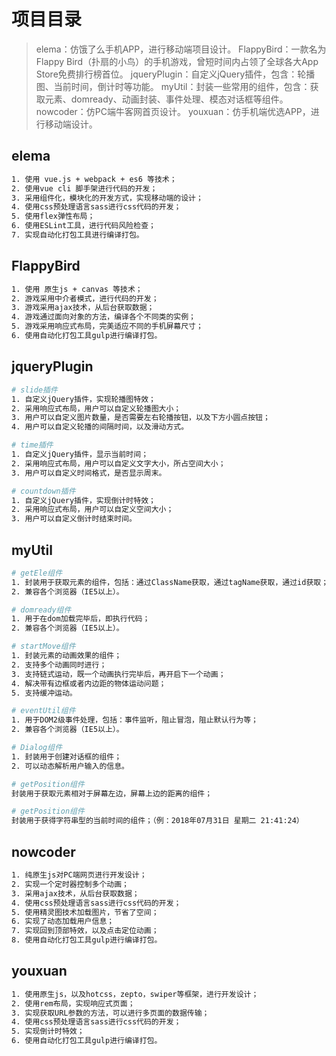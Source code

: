 # 项目目录

> elema：仿饿了么手机APP，进行移动端项目设计。
> FlappyBird：一款名为Flappy Bird（扑扇的小鸟）的手机游戏，曾短时间内占领了全球各大App Store免费排行榜首位。
> jqueryPlugin：自定义jQuery插件，包含：轮播图、当前时间，倒计时等功能。
> myUtil：封装一些常用的组件，包含：获取元素、domready、动画封装、事件处理、模态对话框等组件。
> nowcoder：仿PC端牛客网首页设计。
> youxuan：仿手机端优选APP，进行移动端设计。

## elema

``` bash
1. 使用 vue.js + webpack + es6 等技术；
2. 使用vue cli 脚手架进行代码的开发；
3. 采用组件化，模块化的开发方式，实现移动端的设计；
4. 使用css预处理语言sass进行css代码的开发；
5. 使用flex弹性布局；
6. 使用ESLint工具，进行代码风险检查；
7. 实现自动化打包工具进行编译打包。
```

## FlappyBird

``` bash
1. 使用 原生js + canvas 等技术；
2. 游戏采用中介者模式，进行代码的开发；
3. 游戏采用ajax技术，从后台获取数据；
4. 游戏通过面向对象的方法，编译各个不同类的实例；
5. 游戏采用响应式布局，完美适应不同的手机屏幕尺寸；
6. 使用自动化打包工具gulp进行编译打包。
```

## jqueryPlugin

``` bash
# slide插件
1. 自定义jQuery插件，实现轮播图特效；
2. 采用响应式布局，用户可以自定义轮播图大小；
3. 用户可以自定义图片数量，是否需要左右轮播按钮，以及下方小圆点按钮；
4. 用户可以自定义轮播的间隔时间，以及滑动方式。

# time插件
1. 自定义jQuery插件，显示当前时间；
2. 采用响应式布局，用户可以自定义文字大小，所占空间大小；
3. 用户可以自定义时间格式，是否显示周末。

# countdown插件
1. 自定义jQuery插件，实现倒计时特效；
2. 采用响应式布局，用户可以自定义空间大小；
3. 用户可以自定义倒计时结束时间。
```

## myUtil

``` bash
# getEle组件
1. 封装用于获取元素的组件，包括：通过ClassName获取，通过tagName获取，通过id获取；
2. 兼容各个浏览器（IE5以上）。

# domready组件
1. 用于在dom加载完毕后，即执行代码；
2. 兼容各个浏览器（IE5以上）。

# startMove组件
1. 封装元素的动画效果的组件；
2. 支持多个动画同时进行；
3. 支持链式运动，既一个动画执行完毕后，再开启下一个动画；
4. 解决带有边框或者内边距的物体运动问题；
5. 支持缓冲运动。

# eventUtil组件
1. 用于DOM2级事件处理，包括：事件监听，阻止冒泡，阻止默认行为等；
2. 兼容各个浏览器（IE5以上）。

# Dialog组件
1. 封装用于创建对话框的组件；
2. 可以动态解析用户输入的信息。

# getPosition组件
封装用于获取元素相对于屏幕左边，屏幕上边的距离的组件；

# getPosition组件
封装用于获得字符串型的当前时间的组件；（例：2018年07月31日 星期二 21:41:24）

```

## nowcoder

``` bash
1. 纯原生js对PC端网页进行开发设计；
2. 实现一个定时器控制多个动画；
3. 采用ajax技术，从后台获取数据；
4. 使用css预处理语言sass进行css代码的开发；
5. 使用精灵图技术加载图片，节省了空间；
6. 实现了动态加载用户信息；
7. 实现回到顶部特效，以及点击定位动画；
8. 使用自动化打包工具gulp进行编译打包。
```

## youxuan

``` bash
1. 使用原生js，以及hotcss，zepto，swiper等框架，进行开发设计；
2. 使用rem布局，实现响应式页面；
3. 实现获取URL参数的方法，可以进行多页面的数据传输；
4. 使用css预处理语言sass进行css代码的开发；
5. 实现倒计时特效；
6. 使用自动化打包工具gulp进行编译打包。
```
